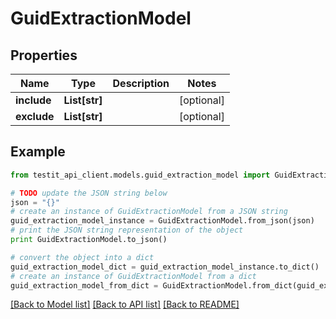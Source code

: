 # GuidExtractionModel


## Properties
Name | Type | Description | Notes
------------ | ------------- | ------------- | -------------
**include** | **List[str]** |  | [optional] 
**exclude** | **List[str]** |  | [optional] 

## Example

```python
from testit_api_client.models.guid_extraction_model import GuidExtractionModel

# TODO update the JSON string below
json = "{}"
# create an instance of GuidExtractionModel from a JSON string
guid_extraction_model_instance = GuidExtractionModel.from_json(json)
# print the JSON string representation of the object
print GuidExtractionModel.to_json()

# convert the object into a dict
guid_extraction_model_dict = guid_extraction_model_instance.to_dict()
# create an instance of GuidExtractionModel from a dict
guid_extraction_model_from_dict = GuidExtractionModel.from_dict(guid_extraction_model_dict)
```
[[Back to Model list]](../README.md#documentation-for-models) [[Back to API list]](../README.md#documentation-for-api-endpoints) [[Back to README]](../README.md)


